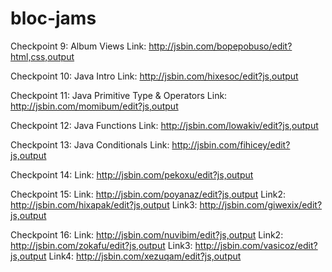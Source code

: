# bloc-jams

Checkpoint 9: Album Views
Link: http://jsbin.com/bopepobuso/edit?html,css,output

Checkpoint 10: Java Intro
Link: http://jsbin.com/hixesoc/edit?js,output

Checkpoint 11: Java Primitive Type & Operators
Link: http://jsbin.com/momibum/edit?js,output

Checkpoint 12: Java Functions
Link: http://jsbin.com/lowakiv/edit?js,output

Checkpoint 13: Java Conditionals
Link: http://jsbin.com/fihicey/edit?js,output

Checkpoint 14:
Link: http://jsbin.com/pekoxu/edit?js,output

Checkpoint 15:
Link: http://jsbin.com/poyanaz/edit?js,output
Link2: http://jsbin.com/hixapak/edit?js,output
Link3: http://jsbin.com/giwexix/edit?js,output

Checkpoint 16:
Link: http://jsbin.com/nuvibim/edit?js,output
Link2: http://jsbin.com/zokafu/edit?js,output
Link3: http://jsbin.com/vasicoz/edit?js,output
Link4: http://jsbin.com/xezuqam/edit?js,output
